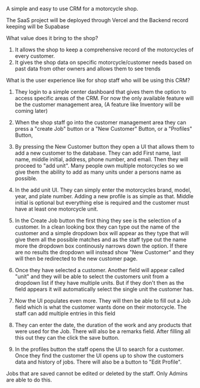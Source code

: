 A simple and easy to use CRM for a motorcycle shop.

The SaaS project will be deployed through Vercel and the Backend record keeping will be Supabase

What value does it bring to the shop?
1. It allows the shop to keep a comprehensive record of the motorcycles of every customer.
2. It gives the shop data on specific motorcycle/customer needs based on past data from other owners and allows them to see trends


What is the user experience like for shop staff who will be using this CRM?
1. They login to a simple center dashboard that gives them the option to access specific areas of the CRM. For now the only available feature will be the customer management area, (A feature like Inventory will be coming later)
2. When the shop staff go into the customer management area they can press a "create Job" button or a "New Customer" Button, or a "Profiles" Button, 

3. By pressing the New Customer button they open a UI that allows them to add a new customer to the database. They can add First name, last name, middle initial, address, phone number, and email. Then they will proceed to "add unit". Many people own multiple motorcycles so we give them the ability to add as many units under a persons name as possible.

4. In the add unit UI. They can simply enter the motorcycles brand, model, year, and plate number. Adding a new profile is as simple as that. Middle initial is optional but everything else is required and the customer must have at least one motorcycle unit.

5. In the Create Job button the first thing they see is the selection of a customer. In a clean looking box they can type out the name of the customer and a simple dropdown box will appear as they type that will give them all the possible matches and as the staff type out the name more the dropdown box continously narrows down the option. If there are no results the dropdown will instead show "New Customer" and they will then be redirected to the new customer page.

6. Once they have selected a customer. Another field will appear called "unit" and they will be able to select the customers unit from a dropdown list if they have multiple units. But if they don't then as the field appears it will automatically select the single unit the customer has.

7. Now the UI populates even more. They will then be able to fill out a Job field which is what the customer wants done on their motorcycle. The staff can add multiple entries in this field

8. They can enter the date, the duration of the work and any products that were used for the Job. There will also be a remarks field. After filling all this out they can the click the save button.

9. In the profiles button the staff opens the UI to search for a customer. Once they find the customer the UI opens up to show the customers data and history of jobs. There will also be a button to "Edit Profile".

Jobs that are saved cannot be edited or deleted by the staff. Only Admins are able to do this.